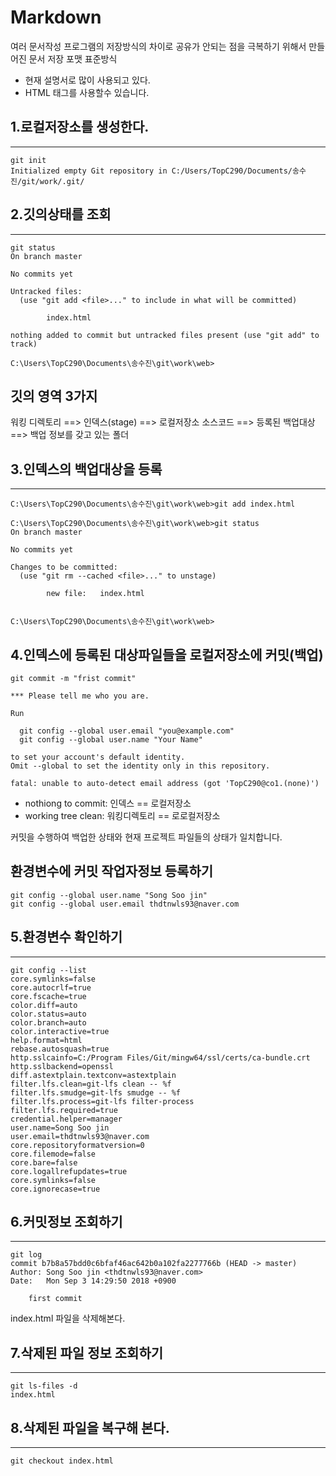 # Markdown
여러 문서작성 프로그램의
저장방식의 차이로 공유가 안되는 점을
극복하기 위해서 만들어진 문서 저장 포맷 표준방식

* 현재 설명서로 많이 사용되고 있다.
* HTML 태그를 사용할수 있습니다.

## 1.로컬저장소를 생성한다.
--------------------
```
git init
Initialized empty Git repository in C:/Users/TopC290/Documents/송수진/git/work/.git/
```

## 2.깃의상태를 조회
--------------
```
git status
On branch master

No commits yet

Untracked files:
  (use "git add <file>..." to include in what will be committed)

        index.html

nothing added to commit but untracked files present (use "git add" to track)

C:\Users\TopC290\Documents\송수진\git\work\web>

```

깃의 영역 3가지
--------------
워킹 디렉토리 ==> 인덱스(stage) ==> 로컬저장소
소스코드 ==> 등록된 백업대상 ==> 백업 정보를 갖고 있는 폴더


## 3.인덱스의 백업대상을 등록
----------------------
```
C:\Users\TopC290\Documents\송수진\git\work\web>git add index.html

C:\Users\TopC290\Documents\송수진\git\work\web>git status
On branch master

No commits yet

Changes to be committed:
  (use "git rm --cached <file>..." to unstage)

        new file:   index.html


C:\Users\TopC290\Documents\송수진\git\work\web>
```

4.인덱스에 등록된 대상파일들을 로컬저장소에 커밋(백업)
--------------------------------------------
```
git commit -m "frist commit"

*** Please tell me who you are.

Run

  git config --global user.email "you@example.com"
  git config --global user.name "Your Name"

to set your account's default identity.
Omit --global to set the identity only in this repository.

fatal: unable to auto-detect email address (got 'TopC290@co1.(none)')

```

* nothiong to commit: 인덱스 == 로컬저장소
* working tree clean: 워킹디렉토리 == 로로컬저장소

커밋을 수행하여 백업한 상태와 현재 프로젝트 파일들의 상태가 일치합니다.


환경변수에 커밋 작업자정보 등록하기
----------------------------------
```
git config --global user.name "Song Soo jin"
git config --global user.email thdtnwls93@naver.com
```

## 5.환경변수 확인하기
----------------
```
git config --list
core.symlinks=false
core.autocrlf=true
core.fscache=true
color.diff=auto
color.status=auto
color.branch=auto
color.interactive=true
help.format=html
rebase.autosquash=true
http.sslcainfo=C:/Program Files/Git/mingw64/ssl/certs/ca-bundle.crt
http.sslbackend=openssl
diff.astextplain.textconv=astextplain
filter.lfs.clean=git-lfs clean -- %f
filter.lfs.smudge=git-lfs smudge -- %f
filter.lfs.process=git-lfs filter-process
filter.lfs.required=true
credential.helper=manager
user.name=Song Soo jin
user.email=thdtnwls93@naver.com
core.repositoryformatversion=0
core.filemode=false
core.bare=false
core.logallrefupdates=true
core.symlinks=false
core.ignorecase=true
```

## 6.커밋정보 조회하기
---------------
```
git log
commit b7b8a57bdd0c6bfaf46ac642b0a102fa2277766b (HEAD -> master)
Author: Song Soo jin <thdtnwls93@naver.com>
Date:   Mon Sep 3 14:29:50 2018 +0900

    first commit
```

index.html 파일을 삭제해본다.

## 7.삭제된 파일 정보 조회하기
-----------------------
```
git ls-files -d
index.html
```

## 8.삭제된 파일을 복구해 본다.
-----------------------
```
git checkout index.html
```

